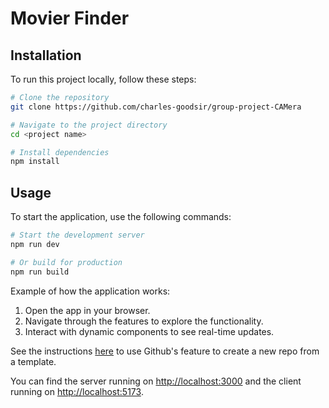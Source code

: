 # Movier Finder

## Installation

To run this project locally, follow these steps:

```bash
# Clone the repository
git clone https://github.com/charles-goodsir/group-project-CAMera

# Navigate to the project directory
cd <project name> 

# Install dependencies
npm install
```

## Usage

To start the application, use the following commands:

```bash
# Start the development server
npm run dev

# Or build for production
npm run build
```

Example of how the application works:

1. Open the app in your browser.
2. Navigate through the features to explore the functionality.
3. Interact with dynamic components to see real-time updates.


See the instructions [here](https://docs.github.com/en/free-pro-team@latest/github/creating-cloning-and-archiving-repositories/creating-a-repository-from-a-template) to use Github's feature to create a new repo from a template.


You can find the server running on [http://localhost:3000](http://localhost:3000) and the client running on [http://localhost:5173](http://localhost:5173).

